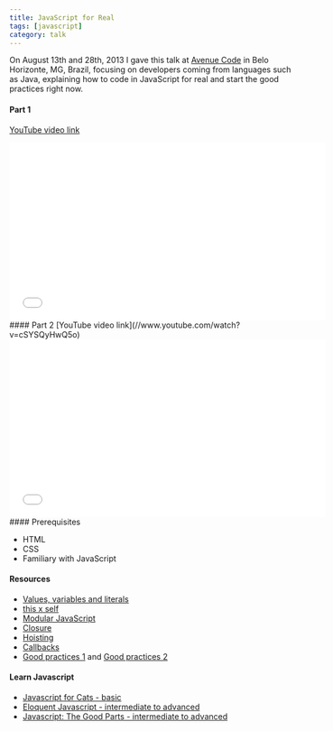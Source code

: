 ```yaml
---
title: JavaScript for Real
tags: [javascript]
category: talk
---
```


On August 13th and 28th, 2013 I gave this talk at [Avenue Code](http://www.avenuecode.com) in Belo Horizonte, MG, Brazil, focusing on developers coming from languages such as Java, explaining how to code in JavaScript for real and start the good practices right now.

#### Part 1
[YouTube video link](//www.youtube.com/watch?v=kV5uEoyJ-pQ)
<iframe width="560" height="315" src="//www.youtube.com/embed/kV5uEoyJ-pQ" frameborder="0" allowfullscreen="allowfullscreen"> </iframe><br/>
#### Part 2
[YouTube video link](//www.youtube.com/watch?v=cSYSQyHwQ5o)
<iframe width="560" height="315" src="//www.youtube.com/embed/cSYSQyHwQ5o" frameborder="0" allowfullscreen="allowfullscreen"> </iframe><br/>
#### Prerequisites

* HTML
* CSS
* Familiary with JavaScript

#### Resources

* [Values, variables and literals](https://developer.mozilla.org/en-US/docs/Web/JavaScript/Guide/Values,_variables,_and_literals)
* [this x self](http://tableless.com.br/javascript-entendendo-o-this/#.UhVmEGSbj_s)
* [Modular JavaScript](http://www.codeproject.com/Articles/247241/Javascript-Module-Pattern)
* [Closure](http://ryanmorr.com/understanding-scope-and-context-in-javascript)
* [Hoisting](http://www.adequatelygood.com/JavaScript-Scoping-and-Hoisting.html)
* [Callbacks](http://nodebr.com/como-evitar-o-inferno-de-callbacks/)
* [Good practices 1](http://www.thinkful.com/learn/javascript-best-practices-1/) and [Good practices 2](http://www.thinkful.com/learn/javascript-best-practices-2)

#### Learn Javascript

* [Javascript for Cats - basic](http://jsforcats.com)
* [Eloquent Javascript - intermediate to advanced](http://eloquentjavascript.net/contents.html)
* [Javascript: The Good Parts - intermediate to advanced](http://shop.oreilly.com/product/9780596517748.do)
